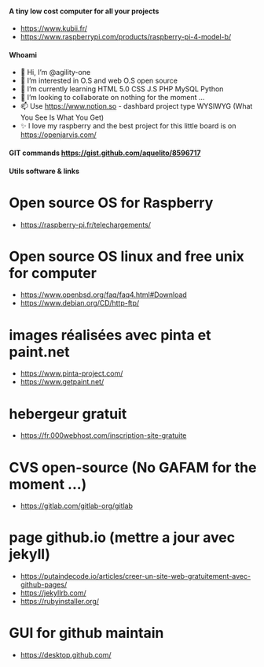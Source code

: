 #### A tiny low cost computer for all your projects ####
- https://www.kubii.fr/
- https://www.raspberrypi.com/products/raspberry-pi-4-model-b/

#### Whoami ####
- 👋 Hi, I’m @agility-one
- 👀 I’m interested in O.S and web O.S open source 
- 🌱 I’m currently learning HTML 5.0 CSS J.S PHP MySQL Python
- 💞️ I’m looking to collaborate on nothing for the moment ...
- 📫 Use https://www.notion.so - dashbard project type WYSIWYG (What You See Is What You Get)
- ✨ I love my raspberry and the best project for this little board is on https://openjarvis.com/

#### GIT commands https://gist.github.com/aquelito/8596717 ####

<!---
agility-one/agility-one is a ✨ special ✨ repository because its `README.md` (this file) appears on your GitHub profile.
You can click the Preview link to take a look at your changes.
--->

#### Utils software & links ####
# Open source OS for Raspberry #
- https://raspberry-pi.fr/telechargements/

# Open source OS linux and free unix for computer #
- https://www.openbsd.org/faq/faq4.html#Download
- https://www.debian.org/CD/http-ftp/

# images réalisées avec pinta et paint.net #
- https://www.pinta-project.com/
- https://www.getpaint.net/

# hebergeur gratuit #
- https://fr.000webhost.com/inscription-site-gratuite

# CVS open-source (No GAFAM for the moment ...) #
- https://gitlab.com/gitlab-org/gitlab

# page github.io (mettre a jour avec jekyll) #
- https://putaindecode.io/articles/creer-un-site-web-gratuitement-avec-github-pages/
- https://jekyllrb.com/
- https://rubyinstaller.org/

# GUI for github maintain #
- https://desktop.github.com/
